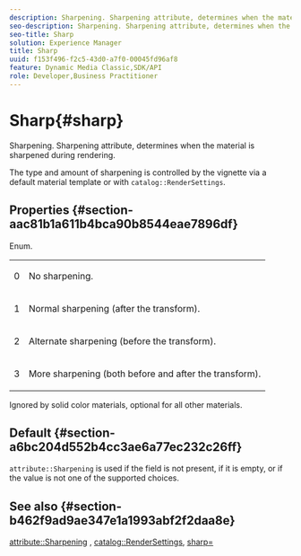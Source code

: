 ```yaml
---
description: Sharpening. Sharpening attribute, determines when the material is sharpened during rendering.
seo-description: Sharpening. Sharpening attribute, determines when the material is sharpened during rendering.
seo-title: Sharp
solution: Experience Manager
title: Sharp
uuid: f153f496-f2c5-43d0-a7f0-00045fd96af8
feature: Dynamic Media Classic,SDK/API
role: Developer,Business Practitioner
---
```


# Sharp{#sharp}

Sharpening. Sharpening attribute, determines when the material is sharpened during rendering.

The type and amount of sharpening is controlled by the vignette via a default material template or with `catalog::RenderSettings`.

## Properties {#section-aac81b1a611b4bca90b8544eae7896df}

Enum.

<table id="simpletable_D52B41A39E4E4E54A06821B9D689DB30"> 
 <tr class="strow"> 
  <td class="stentry"> <p>0 </p></td> 
  <td class="stentry"> <p>No sharpening. </p></td> 
 </tr> 
 <tr class="strow"> 
  <td class="stentry"> <p>1 </p></td> 
  <td class="stentry"> <p>Normal sharpening (after the transform). </p></td> 
 </tr> 
 <tr class="strow"> 
  <td class="stentry"> <p>2 </p></td> 
  <td class="stentry"> <p>Alternate sharpening (before the transform). </p></td> 
 </tr> 
 <tr class="strow"> 
  <td class="stentry"> <p>3 </p></td> 
  <td class="stentry"> <p>More sharpening (both before and after the transform). </p></td> 
 </tr> 
</table>

Ignored by solid color materials, optional for all other materials.

## Default {#section-a6bc204d552b4cc3ae6a77ec232c26ff}

`attribute::Sharpening` is used if the field is not present, if it is empty, or if the value is not one of the supported choices.

## See also {#section-b462f9ad9ae347e1a1993abf2f2daa8e}

[attribute::Sharpening](../../../../../ir-api/material-cat/image-rendering-api-ref/c-ir-material-catalog/c-ir-attributes-reference/r-ir-cat-sharp.md#reference-c706450cf95347f98f86c696f9167297) , [catalog::RenderSettings](../../../../../ir-api/material-cat/image-rendering-api-ref/c-ir-material-catalog/c-ir-attributes-reference/r-ir-rendersettings.md#reference-f3ae5e18095d40b2a8edef957dd82fbd), [sharp=](../../../../../ir-api/http-protocol/image-rendering-api-ref/c-ir-http-protocol-ref/c-ir-http-protocol-command-reference/r-ir-http-sharp.md#reference-acdd87f6b5de4e3a85e5d3c03022a35a) 
